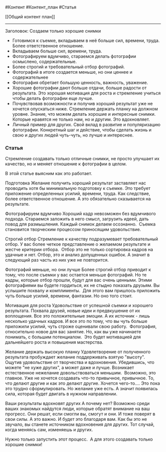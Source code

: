 #Контент #Контент_план #Статья

[[Общий контент план]]
______
Заголовок: Создаем только хорошие снимки

- Готовимся к съемке, вкладываем в неё больше сил, времени, труда. Более ответственное отношение.
- Вкладываем больше сил, времени, труда.
- Фотографируем вдумчиво, стараемся делать фотографии осмыслено, содержательные.
- Более строгий и требовательный отбор фотографий.
- Фотографий в итоге создается меньше, но они ценнее и содержательнее
- Фотография обретает большую ценность, важность, уважение. 
- Хорошие фотографии дают больше отдачи, больше радости от результата. Это хорошая мотивация для роста и стремление учиться чтобы делать фотографии еще лучше.
- Почувствовав возможности и получив хороший результат уже не хочется опускаться ниже. Стремление держать планку на должном уровне. Знание, что можем делать хорошие и интересные снимки. Которые нравятся не только нам, но и другим. Это вдохновляет.
- Личный пример для других. Свой вклад в развитие и популяризацию фотографии. Конкретный шаг и действие, чтобы сделать жизнь и свою и других людей чуть-чуть, но лучше и интереснее.

### Статья

Стремление создавать только отличные снимки, не просто улучшает их качество, но и меняет отношение к фотографии в целом.

В этой статье выясним как это работает.

Подготовка
Желание получить хороший результат заставляет нас проводить хотя бы минимальную подготовку к съемке. Это требует приложение определенных усилий, времени, труда. Как следствие, более ответственное отношение. А это обязательно сказывается на результате.

Фотографируем вдумчиво
Хороший кадр невозможен без вдумчивого подхода. Стараемся заложить в него смысл, загрузить идеей, дать повод для размышления. Каждый снимок делаем осознанно. 
Съемка становится творческим процессом приносящим удовольствие. 

Строгий отбор
Стремление к качеству подразумевает требовательный отбор.
У вас более четкое представление о желаемом результате и жестче критерии отбора. 
Отбор это не только сортировка кадров на удачные и нет. Отбор, это и анализ допущенных ошибок. А значит в следующий раз часть из них уже не повторится.

Фотографий меньше, но они лучше
Более строгий отбор приводит к тому, что после съемки у вас остается меньше фотографий.
Но те кадры, которые отбор прошли, будут для вас очень ценными. Этими фотографиями вы будете гордиться, их не стыдно показать друзьям. Вы услышите похвалу и комплименты. 
Для этого вам пришлось приложить чуть больше усилий, времени, фантазии. Но оно того стоит.

Мотивация для роста
Удовольствие от успешной съемки и хорошего результата. Похвала друзей, новые идеи и предвкушение от их воплощения. Все это положительные эмоции. А их источник - лишь несколько удачных кадров. И все это по тому, что вы чуть больше приложили усилий, чуть строже оценивали свою работу. 
Фотография, относительно новое для вас занятие. Но, как вы уже начинаете понимать, с большим потенциалом. 
Это будет мотивацией для дальнейшего роста и повышения мастерства.

Желание держать высокую планку
Удовлетворение от полученного результата пробуждает желание поддерживать взятую "высоту".
Ощутив удовольствие от творчества и вдохновения. Убедившись, что можете "не хуже других", а может даже и лучше. Возникает естественное нежелание довольствоваться меньшим. 
Возможно, это главное.
Уже не хочется создавать что-то привычное, привычное. То, что делают другие и как это делают другие. Хочется чего-то.... Это пока это трудно сформулировать. Но желание уже есть. А значит появилась сила, которая будет двигать в нужном направлении.

Ваши результаты вдохновят других
А почему нет? Возможно среди ваших знакомых найдутся люди, которые обратят внимание на ваш прогресс. Они решат, если смогли вы, смогут и они. И тоже поверят в свои силы. А это важно.
И будет это благодаря вам.
Как бы это не звучало, вы станете источником вдохновения для других.
Тот случай, когда меняясь сам, изменяешь и других.

Нужно только запустить этот процесс. 
А для этого создавать только хорошие снимки!


